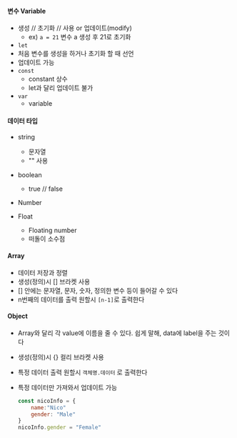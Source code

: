 #### 변수 Variable

+ 생성 // 초기화 // 사용 or 업데이트(modify)
  + ex) `a = 21` 변수 a 생성 후 21로 초기화
+  `let`  
  + 처음 변수를 생성을 하거나 초기화 할 때 선언
  + 업데이트 가능
+ `const` 
  + constant 상수
  + let과 달리 업데이트 불가
+ `var` 
  + variable



#### 데이터 타입

+ string
  + 문자열
  + "" 사용
+ boolean
  + true // false

+ Number
+ Float
  + Floating number
  + 떠돌이 소수점



#### Array

+ 데이터 저장과 정렬
+ 생성(정의)시 []  브라켓 사용 
+ [] 안에는 문자열, 문자, 숫자, 정의한 변수 등이 들어갈 수 있다
+ n번째의 데이터를 출력 원할시 `[n-1]`로 출력한다



#### Object

+ Array와 달리 각 value에 이름을 줄 수 있다. 쉽게 말해, data에 label을 주는 것이다

+ 생성(정의)시 {} 컬리 브라켓 사용

+ 특정 데이터 출력 원할시 `객체명.데이터` 로 출력한다

+ 특정 데이터만 가져와서 업데이트 가능

  ````js
  const nicoInfo = {
      name:"Nico"
      gender: "Male"
  }
  nicoInfo.gender = "Female"
  ````

  

